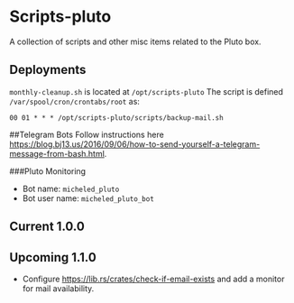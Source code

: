 # Scripts-pluto
A collection of scripts and other misc items related to the Pluto box. 

## Deployments
`monthly-cleanup.sh` is located at `/opt/scripts-pluto`
The script is defined `/var/spool/cron/crontabs/root` as:

`00 01 * * * /opt/scripts-pluto/scripts/backup-mail.sh`

##Telegram Bots
Follow instructions here https://blog.bj13.us/2016/09/06/how-to-send-yourself-a-telegram-message-from-bash.html.

###Pluto Monitoring
- Bot name: `micheled_pluto`
- Bot user name: `micheled_pluto_bot`

## Current 1.0.0

## Upcoming 1.1.0
- Configure https://lib.rs/crates/check-if-email-exists and add a monitor for mail availability.
